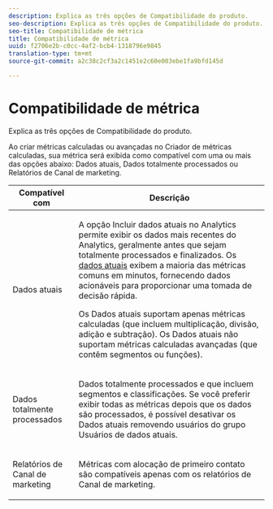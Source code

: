 ```yaml
---
description: Explica as três opções de Compatibilidade do produto.
seo-description: Explica as três opções de Compatibilidade do produto.
seo-title: Compatibilidade de métrica
title: Compatibilidade de métrica
uuid: f2706e2b-c0cc-4af2-bcb4-1318796e9845
translation-type: tm+mt
source-git-commit: a2c38c2cf3a2c1451e2c60e003ebe1fa9bfd145d

---
```



# Compatibilidade de métrica

Explica as três opções de Compatibilidade do produto.

Ao criar métricas calculadas ou avançadas no Criador de métricas calculadas, sua métrica será exibida como compatível com uma ou mais das opções abaixo: Dados atuais, Dados totalmente processados ou Relatórios de Canal de marketing.

<table id="table_DF7F6D55467B4B76AC34026465D44F7A"> 
 <thead> 
  <tr> 
   <th colname="col1" class="entry"> Compatível com </th> 
   <th colname="col2" class="entry"> Descrição </th> 
  </tr>
 </thead>
 <tbody> 
  <tr> 
   <td colname="col1"> Dados atuais </td> 
   <td colname="col2"> <p>A opção Incluir dados atuais no Analytics permite exibir os dados mais recentes do Analytics, geralmente antes que sejam totalmente processados e finalizados.  Os <a href="https://marketing.adobe.com/resources/help/en_US/reference/data_latency.html" format="https" scope="external">dados atuais</a> exibem a maioria das métricas comuns em minutos, fornecendo dados acionáveis para proporcionar uma tomada de decisão rápida. </p> <p>Os Dados atuais suportam apenas métricas calculadas (que incluem multiplicação, divisão, adição e subtração). Os Dados atuais não suportam métricas calculadas avançadas (que contêm segmentos ou funções). </p> </td> 
  </tr> 
  <tr> 
   <td colname="col1"> Dados totalmente processados </td> 
   <td colname="col2"> <p>Dados totalmente processados e que incluem segmentos e classificações. Se você preferir exibir todas as métricas depois que os dados são processados, é possível desativar os Dados atuais removendo usuários do grupo Usuários de dados atuais. </p> </td> 
  </tr> 
  <tr> 
   <td colname="col1"> Relatórios de Canal de marketing </td> 
   <td colname="col2"> <p>Métricas com alocação de primeiro contato são compatíveis apenas com os relatórios de Canal de marketing. </p> </td> 
  </tr> 
 </tbody> 
</table>


